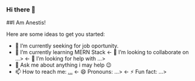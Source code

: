 ### Hi there 👋


##I Am Anestis!
<!--
**ArxLancifer/ArxLancifer** is a ✨ _special_ ✨ repository because its `README.md` (this file) appears on your GitHub profile.
-->
Here are some ideas to get you started:

- 🔭 I’m currently seeking for job oportunity.
- 🌱 I’m currently learning MERN Stack
<- 👯 I’m looking to collaborate on ...>
<- 🤔 I’m looking for help with ...>
- 💬 Ask me about anything i may help 😉
- 📫 How to reach me: [...](https://www.linkedin.com/in/anestis-christoforidis/)
<- 😄 Pronouns: ...>
<- ⚡ Fun fact: ...>

